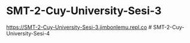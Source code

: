 ﻿# SMT-2-Cuy-University-Sesi-3

https://SMT-2-Cuy-University-Sesi-3.jimbonlemu.repl.co
#   S M T - 2 - C u y - U n i v e r s i t y - S e s i - 4  
 
